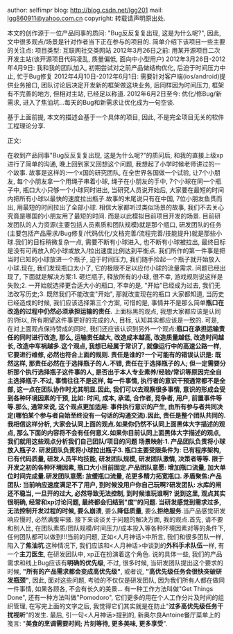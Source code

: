 author: selfimpr
blog: http://blog.csdn.net/lgg201
mail: lgg860911@yahoo.com.cn
copyright: 转载请声明原出处.

本文的创作源于一位产品同事的质问: "Bug反反复复出现, 这是为什么呢?", 因此, 文中很多观点/场景是针对作者当下正在参与的项目的.
简单介绍下该项目一些主要的关注点:
项目类型: 互联网社交类网站
2012年3月26日之前: 用某开源项目二次开发主站(该开源项目代码凌乱, 质量偏低, 面向中小型用户)
2012年3月26日-2012年4月9日: 我和我的团队加入, 初期尝试对之前产品做结构优化, 后迫于时间压力中止, 忙于Bug修复
2012年4月10日-2012年6月1日: 需要针对客户端(ios/android)提供业务接口, 团队讨论后决定开发新的框架做这块业务, 后同样因为时间压力, 框架有不完善的地方, 但相对主站, 已经足以称道.
2012年6月2日至今: 优化/修Bug/新需求, 进入了焦油坑...每天的Bug和新需求让优化成为一句空谈.

基于上面前提, 本文的描述会基于一个具体的项目, 因此, 不是完全项目无关的软件工程理论分享.

正文:

在收到产品同事"Bug反反复复出现, 这是为什么呢?"的质问后, 和我的直接上级xp进行了简单的沟通, 晚上回到家又回想这个问题, 我想起了小学时候老师讲过的一个故事.
故事是这样的:一个x国的研究团队, 在全世界各国做一个试验, 让7个小朋友, 每个小朋友拿一个用绳子串着小球, 绳子在小朋友的手中, 7个小球在同一个瓶子中, 瓶口大小只够一个小球同时进出, 当研究人员说开始后, 大家要在最短的时间内把所有小球以最快的速度拉出瓶子.故事的末尾说只有在中国, 7位小朋友鱼贯而出, 用最短的时间拉出了全部小球.
相信大家都听过类似场景的故事, 我们不去关心究竟是哪国的小朋友用了最短的时间. 而是以此模拟目前项目开发的场景.
目前研发团队的人力资源(主要包括人员素质和团队规模)就是那个瓶口, 研发团队的任务(主要包括产品需求/Bug修复/代码优化/文档完善/流程完善/技能提升)就是那些小球.我们的目标稍微复杂一点, 需要不断有小球进入, 也不断有小球被拉出, 最终目标是没有可再放入的小球或放入/拉出速度比例达到平衡点.
我们所作的第一件事是把当时已知的小球放进一个瓶子, 迫于时间压力, 我们随手捡起一个瓶子就开始放入小球.现在, 我们发现瓶口太小了, 它的极限不足以应付小球的流量需求.
问题已经出现了, 下面就是解决方案:1. 砸烂瓶子, 释放所有的小球, 很不幸, 游戏规则说这样是失败;2. 一开始就选择更合适大小的瓶口, 不幸的是, "开始"已经成为过去, 我们无法改写历史;3. 既然我们不能改变"开始", 那就改变现在的瓶口
大家都知道, 当历史已经造成的时候, 我们应该选择第三个方案, 可惜的是, 事情并不是那么简单**瓶口在改造的过程中仍然必须承担运输的责任.**
上面标黑的观点, 我想大家都应该是认同的!所以, 所有期望这件事更好的完成的人, 目标, 认知其实都应该是一致的.
可是, 在对上面观点保持赞成的同时, 我们还应该认识到另外一个观点:**瓶口在承担运输责任的同时进行改造, 那么, 运输责任越大, 改造成本越高, 改造质量越低, 改造时间越长, 改造中车祸越多.**这个观点, 我想已经属于常识了, 就像运行中的高速公路一样, 它要进行维修, 必然也符合上面的规则.
责任是谁的?一个可能有的错误认识是: **既然这样, 那责任必然在于选择瓶子的人**.不错, 责任在于选择瓶子的人; 但一定需要分析那个执行选择瓶子这件事的人, 是否出于本人专业素养/经验/常识等原因完全自主选择瓶子.不过, 事情往往不是这样, 每一件事情, 执行者的意识干预通常都不是全部, 这一点在团队协作时尤其明显.因此, 我们可以去观察很多事情, 意识的形成会受到各种环境因素的干预, 比如: 时间, 成本, 承诺, 合作者, 竞争者, 用户, 前置事件等等.那么, 通常来说, 这个观点更加适用: **事件执行意识的产生, 由所有参与者共同决定(哪怕某个参与者自始至终没有一句话的沟通交流)**.因此, **责任是整个团队共同的**.
我相信这样分析, 大家会认同上面的观点.如果你仍然不认同上面黑体大字描述的观点, 那么下面的内容将不会有任何意义.如果你目前认同上面黑体大字描述的观点, 我们就用这些观点分析我们自己团队/项目的问题
场景映射:1. 产品团队负责将小球放入瓶子2. 研发团队负责将小球拉出瓶子3. 瓶口主要受限条件为: 已有程序架构, 已有代码质量, 研发人员平均技能, 研发团队规模, 研发团队激情, 决策者等等.
限于开发之初的各种环境因素, 瓶口大小目前固定.产品团队意愿: 增加瓶口流量, 加大单位时间完成量.研发团队意愿: 放缓瓶口流量, 花更多精力拓宽瓶口.
矛盾聚焦:产品团队: 当前响应速度满足不了用户, 到时候没用户你自己玩啊?研发团队: 水库的闸还不稳当, 一旦开的过大, 必然导致无法控制, 到时候谁玩谁啊?
说到这里, 观点其实很明确, 经常和xp讨论问题, 最终都会归结到"**度**"的问题.
当研发感觉到需求过多, 无法控制开发过程的时候, 要么**崩溃**, 要么**降低质量**, 要么**拒绝服务**.当产品感觉研发响应慢时, 必然满腹牢骚.
接下来谈谈关于问题的解决方面, 我的观点.首先, 请不要和别人比, 在团队素质/团队规模/时间压力/成本投入等各种环境因素对等的条件下, 任何团队都可以做到!!!当前的问题, 正如<人月神话>中所言, 我们和很多团队一样, 陷入了**焦油坑**.这种情况下, 我们应该和<人月神话>中谈到的**外科手术队伍**一样, 有一个**主刀医生**, 在研发团队中, xp正在扮演着这个角色.
说的具体一些, 我们的产品需求和线上Bug应该有**明确的优先级**, 不过, 很多时候, 当研发团队提出这个要求的时候, **"所有的产品需求都会变成高优先级"**,
 或者说, **"高优先级任务会很快突破研发瓶颈"**, 因此, 面对这些问题, 考验的不仅仅是研发团队, 因为我们所有人都在做同一件事情, 如果各顾各, 不会有长久的美景...
有一种工作方法叫做"Get Things Done", 还有一种方法叫做"Pomodoro", 它们更多的用在个人工作分片及时间的组织管理, 在写完上面的文字之后, 我觉得它们其实就是在防止"**过多高优先级任务干扰视听**"的发生.
最后, 引一句<人月神话>提到的, 新奥尔良Antoine餐厅菜单上的笺言: "**美食的烹调需要时间; 片刻等待, 更多美味, 更多享受**".

